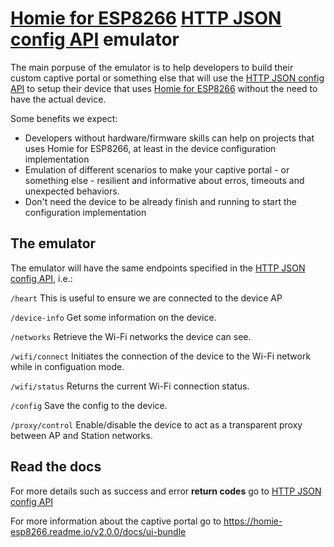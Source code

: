 # [Homie for ESP8266](https://github.com/marvinroger/homie-esp8266) [HTTP JSON config API](https://homie-esp8266.readme.io/docs/http-json-api) emulator

The main porpuse of the emulator is to help developers to build their custom captive portal or something else that will use the [HTTP JSON config API](https://homie-esp8266.readme.io/docs/http-json-api) to setup their device that uses [Homie for ESP8266](https://github.com/marvinroger/homie-esp8266)  without the need to have the actual device.

Some benefits we expect:
* Developers without hardware/firmware skills can help on projects that uses Homie for ESP8266, at least in the device configuration implementation
* Emulation of different scenarios to make your captive portal - or something else - resilient and informative about erros, timeouts and unexpected behaviors.
* Don't need the device to be already finish and running to start the configuration implementation


## The emulator

The emulator will have the same endpoints specified in the [HTTP JSON config API](https://homie-esp8266.readme.io/docs/http-json-api), i.e.:

`/heart` This is useful to ensure we are connected to the device AP

`/device-info` Get some information on the device.

`/networks` Retrieve the Wi-Fi networks the device can see.

`/wifi/connect` Initiates the connection of the device to the Wi-Fi network while in configuation mode.

`/wifi/status` Returns the current Wi-Fi connection status.

`/config` Save the config to the device.

`/proxy/control` Enable/disable the device to act as a transparent proxy between AP and Station networks.


## Read the docs

For more details such as success and error **return codes** go to [HTTP JSON config API](https://homie-esp8266.readme.io/docs/http-json-api)

For more information about the captive portal go to https://homie-esp8266.readme.io/v2.0.0/docs/ui-bundle
